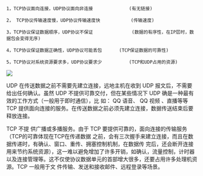 ```
1，TCP协议面向连接，UDP协议面向非连接 　　         (有无链接)

2， TCP协议传输速度慢，UDP协议传输速度快  　　      (传输速度)

3，TCP协议保证数据顺序，UDP协议不保证  　　         (数据的有序性，在IP层时，数据包会变得无序)

4，TCP协议保证数据正确性，UDP协议可能丢包  　　 (TCP保证数据的可靠性)

5，TCP协议对系统资源要求多，UDP协议要求少          (TCP和UDP占用的资源)
```



![](E:\学习资料总结\面试题总结\07网络\assets/QQ截图20201223223118.png)

UDP 在传送数据之前不需要先建⽴连接，远地主机在收到 UDP 报⽂后，不需要给出任何确认。虽然 UDP 不提供可靠交付，但在某些情况下 UDP 确是⼀种最有效的⼯作⽅式（⼀般⽤于即时通信），⽐ 如： QQ 语⾳、 QQ 视频 、直播等等 TCP 提供⾯向连接的服务。在传送数据之前必须先建⽴连接，数据传送结束后要释放连接。 

TCP 不提 供⼴播或多播服务。由于 TCP 要提供可靠的，⾯向连接的传输服务（TCP的可靠体现在TCP在传递数据 之前，会有三次握⼿来建⽴连接，⽽且在数据传递时，有确认、窗⼝、重传、拥塞控制机制，在数据传 完后，还会断开连接⽤来节约系统资源），这⼀难以避免增加了许多开销，如确认，流量控制，计时器 以及连接管理等。这不仅使协议数据单元的⾸部增⼤很多，还要占⽤许多处理机资源。TCP ⼀般⽤于⽂ 件传输、发送和接收邮件、远程登录等场景。 